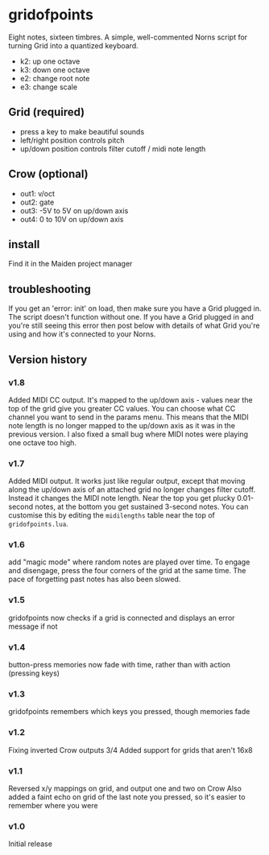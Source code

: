 # gridofpoints

Eight notes, sixteen timbres. A simple, well-commented Norns script for turning Grid into a quantized keyboard.

- k2: up one octave
- k3: down one octave
- e2: change root note
- e3: change scale

## Grid (required)

- press a key to make beautiful sounds
- left/right position controls pitch
- up/down position controls filter cutoff / midi note length

## Crow (optional)

- out1: v/oct
- out2: gate
- out3: -5V to 5V on up/down axis
- out4: 0 to 10V on up/down axis

## install

Find it in the Maiden project manager

## troubleshooting

If you get an 'error: init' on load, then make sure you have a Grid plugged in. The script doesn't function without one. If you have a Grid plugged in and you're still seeing this error then post below with details of what Grid you're using and how it's connected to your Norns.

## Version history

### v1.8

Added MIDI CC output. It's mapped to the up/down axis - values near the top of the grid give you greater CC values. You can choose what CC channel you want to send in the params menu. This means that the MIDI note length is no longer mapped to the up/down axis as it was in the previous version. I also fixed a small bug where MIDI notes were playing one octave too high.

### v1.7

Added MIDI output. It works just like regular output, except that moving along the up/down axis of an attached grid no longer changes filter cutoff. Instead it changes the MIDI note length. Near the top you get plucky 0.01-second notes, at the bottom you get sustained 3-second notes. You can customise this by editing the `midilengths` table near the top of `gridofpoints.lua`.

### v1.6

add "magic mode" where random notes are played over time. To engage and disengage, press the four corners of the grid at the same time. The pace of forgetting past notes has also been slowed.

### v1.5

gridofpoints now checks if a grid is connected and displays an error message if not

### v1.4

button-press memories now fade with time, rather than with action (pressing keys)

### v1.3

gridofpoints remembers which keys you pressed, though memories fade

### v1.2

Fixing inverted Crow outputs 3/4
Added support for grids that aren't 16x8

### v1.1

Reversed x/y mappings on grid, and output one and two on Crow
Also added a faint echo on grid of the last note you pressed, so it's easier to remember where you were

### v1.0

Initial release
